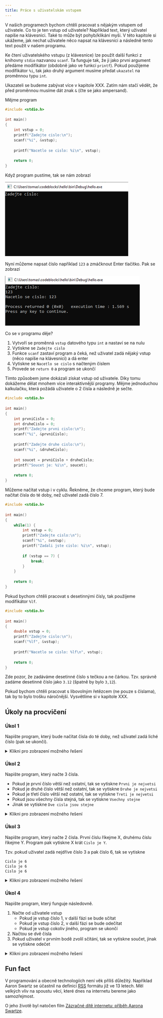 ```yaml
---
title: Práce s uživatelskám vstupem
---
```

V našich programech bychom chtěli pracovat s nějakým vstupem od uživatele. Co to je ten vstup od uživatele? Například text, který uživatel napíše na klávesnici. Také to může být pohyb/klikání myši. V této kapitole si ukážeme, jak nechat uživatele něco napsat na klávesnici a následně tento text použít v našem programu.

Ke čtení uživatelského vstupu (z klávesnice) lze použít další funkci z knihovny `stdio` nazvanou `scanf`. Ta funguje tak, že ji jako prvni argument předáme modifikátor (obdobně jako ve funkci `printf`). Pokud použijeme modifikátor `%i`, tak jako druhý argument musíme předat `ukazatel` na proměnnou typu `int`.

Ukazateli se budeme zabývat více v kapitole XXX. Zatím nám stačí vědět, že před proměnnou musíme dát znak `&` (čte se jako ampersand).

Mějme program

```c
#include <stdio.h>

int main()
{
    int vstup = 0;
    printf("Zadejte cislo:\n");
    scanf("%i", &vstup);

    printf("Nacetlo se cislo: %i\n", vstup);

    return 0;
}
```

Když program pustíme, tak se nám zobrazí

![input](./obrazky/vstup/input.PNG)


Nyní můžeme napsat číslo například `123` a zmáčknout Enter tlačítko. Pak se zobrazí

![input](./obrazky/vstup/output.PNG)

Co se v programu děje?

1. Vytvoří se proměnná `vstup` datového typu `int` a nastaví se na nulu
1. Vytiskne se `Zadejte cislo`
1. Funkce `scanf` zastaví program a čeká, než uživatel zadá nějaký vstup (něco napíše na klávesnici) a dá enter
1. Vytiskne se `Nacetlo se cislo` s načteným číslem
1. Provede se `return 0` a program se ukončí

Tímto způsobem jsme dokázali získat vstup od uživatele. Díky tomu dokážeme dělat mnohem více interaktivnější programy. Mějme jednoduchou kalkulačku, která požádá uživatele o 2 čísla a následně je sečte.

```c
#include <stdio.h>

int main()
{
    int prvniCislo = 0;
    int druheCislo = 0;
    printf("Zadejte prvni cislo:\n");
    scanf("%i", &prvniCislo);

    printf("Zadejte druhe cislo:\n");
    scanf("%i", &druheCislo);

    int soucet = prvniCislo + druheCislo;
    printf("Soucet je: %i\n", soucet);

    return 0;
}
```

Můžeme načítat vstup i v cyklu. Řekněme, že chceme program, který bude načítat čísla do té doby, než uživatel zadá číslo 7.

```c
#include <stdio.h>

int main()
{
    while(1) {
        int vstup = 0;
        printf("Zadejte cislo:\n");
        scanf("%i", &vstup);
        printf("Zadali jste cislo: %i\n", vstup);

        if (vstup == 7) {
            break;
        }
    }

    return 0;
}
```

Pokud bychom chtěli pracovat s desetinnými čísly, tak použijeme modifikátor `%lf`.
```c
#include <stdio.h>

int main()
{
    double vstup = 0;
    printf("Zadejte cislo:\n");
    scanf("%lf", &vstup);

    printf("Nacetlo se cislo: %lf\n", vstup);

    return 0;
}
```

Zde pozor, že zadáváme desetinné číslo s tečkou a ne čárkou. Tzv. správně zadáme desetinné číslo jako `3.12` (špatně by bylo `3,12`).

Pokud bychom chtěli pracovat s libovolným řetězcem (ne pouze s číslama), tak by to bylo trošku náročnější. Vysvětlíme si v kapitole XXX.



## Úkoly na procvičení
### Úkol 1
Napište program, který bude načítat čísla do té doby, než uživatel zadá liché číslo (pak se ukončí).


<details>
  <summary>Klikni pro zobrazení možného řešení</summary>

```c
#include <stdio.h>

int main()
{
    while(1) {
        int vstup = 0;
        printf("Zadejte cislo:\n");
        scanf("%i", &vstup);

        if (vstup % 2 == 1) {
            break;
        }

        printf("Zadali jste sude cislo. Zkuste to znovu\n");
    }

    return 0;
}
```
</details>


### Úkol 2
Napište program, který načte 3 čísla.
* Pokud je první číslo větší než ostatní, tak se vytiskne `Prvni je nejvetsi`
* Pokud je druhé číslo větší než ostatní, tak se vytiskne `Druhe je nejvetsi`
* Pokud je třetí číslo větší než ostatní, tak se vytiskne `Treti je nejvetsi`
* Pokud jsou všechny čísla stejná, tak se vytiskne `Vsechny stejne`
* Jinak se vytiskne `Dve cisla jsou stejne`


<details>
  <summary>Klikni pro zobrazení možného řešení</summary>

```c
#include <stdio.h>

int main()
{
    int prvniCislo = 0;
    int druheCislo = 0;
    int tretiCislo = 0;
    printf("Zadejte cislo:\n");
    scanf("%i", &prvniCislo);
    printf("Zadejte cislo:\n");
    scanf("%i", &druheCislo);
    printf("Zadejte cislo:\n");
    scanf("%i", &tretiCislo);

    if (prvniCislo > druheCislo && prvniCislo > tretiCislo) {
        printf("Prvni je nejvetsi\n");
    } else if (druheCislo > prvniCislo && druheCislo > tretiCislo) {
        printf("Druhe je nejvetsi\n");
    } else if (tretiCislo > druheCislo && tretiCislo > prvniCislo) {
        printf("Treti je nejvetsi\n");
    } else if (prvniCislo == druheCislo && prvniCislo == tretiCislo) {
        printf("Vsechny stejne\n");
    } else {
        printf("Dve cisla jsou stejne\n");
    }

    return 0;
}
```
</details>

### Úkol 3
Napište program, který načte 2 čísla. První číslu říkejme X, druhému číslu říkejme Y. Program pak vytiskne X krát `Cislo je Y`.

Tzv. pokud uživatel zadá nejdříve číslo 3 a pak číslo 6, tak se vytiskne

```
Cislo je 6
Cislo je 6
Cislo je 6
```


<details>
  <summary>Klikni pro zobrazení možného řešení</summary>

```c
#include <stdio.h>

int main()
{
    int prvniCislo = 0;
    int druheCislo = 0;
    printf("Zadejte cislo:\n");
    scanf("%i", &prvniCislo);
    printf("Zadejte cislo:\n");
    scanf("%i", &druheCislo);
    
    for (int i = 0; i < prvniCislo; i = i + 1) {
        printf("Cislo je %i\n", druheCislo);
    }

    return 0;
}
```
</details>


### Úkol 4
Napište program, který funguje následovně.
1. Načte od uživatele vstup
    * Pokud je vstup číslo 1, v další fázi se bude sčítat
    * Pokud je vstup číslo 2, v další fázi se bude odečítat
    * Pokud je vstup cokoliv jiného, program se ukončí
1. Načtou se dvě čísla
1. Pokud uživatel v prvním bodě zvolil sčítání, tak se vytiskne součet, jinak se vytiskne odečet



<details>
  <summary>Klikni pro zobrazení možného řešení</summary>

```c
#include <stdio.h>

int main()
{
    int rezim = 0;
    printf("Zadejte rezim\n");
    printf("    1: scitani\n");
    printf("    2: odecitani\n");
    printf("    ostatni: konec\n");
    scanf("%i", &rezim);

    if (rezim != 1 && rezim != 2) {
        return 0;
    }

    int prvniCislo = 0;
    int druheCislo = 0;
    printf("Zadejte prvni cislo:\n");
    scanf("%i", &prvniCislo);
    printf("Zadejte druhe cislo:\n");
    scanf("%i", &druheCislo);

    int vysledek = 0;
    if (rezim == 1) {
        vysledek = prvniCislo + druheCislo;
        printf("Soucet je: %i\n", vysledek);
    } else {
        vysledek = prvniCislo - druheCislo;
        printf("Odecet je: %i\n", vysledek);
    }

    return 0;
}
```
</details>


## Fun fact
V programování a obecně technologiích není věk příliš důležitý. Například Aaron Swartz se účastnil na definici [RSS](https://cs.wikipedia.org/wiki/RSS) formátu již ve 13 letech. Měl velkých vliv na spoustu věcí, které dnes na internetu bereme jako samozřejmost. 

O jeho životě byl natočen film [Zázračné dítě internetu: příběh Aarona Swartze](https://www.csfd.cz/film/361964-zazracne-dite-internetu-pribeh-aarona-swartze/prehled/).
